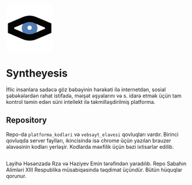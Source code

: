 
![Logo](https://github.com/EminHaziyev/final/blob/main/vebsayt_elavesi/logo/128.png?raw=true)


# Syntheyesis

İflic insanlara sadəcə göz bəbəyinin hərəkəti ilə internetdən, sosial şəbəkələrdən rahat istifadə, məişət əşyalarını və s. idarə etmək üçün tam kontrol təmin edən süni intellekt ilə təkmilləşdirilmiş platforma.



## Repository
Repo-da `platforma_kodlari` və `vebsayt_elavesi` qovluqları vardır. Birinci qovluqda server faylları, ikincisində isə chrome üçün yazılan brauzer əlavəsinin kodları yerləşir. Kodlarda məxfilik üçün bəzi ixtisarlar edilib.






##

Layihə Həsənzadə Rza və Həziyev Emin tərəfindən yaradılıb. Repo Sabahın Alimləri XIII Respublika müsabiqəsində təqdimat üçündür. Bütün hüquqlar qorunur.

